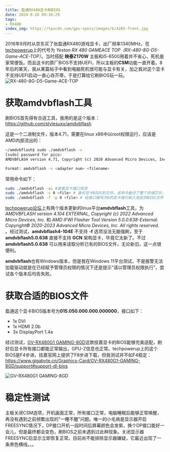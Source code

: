 ```yaml
---
title: 盈通RX480显卡刷BIOS
date: 2024-8-26 09:36:29
tags:
- RX480
index_img: https://tpucdn.com/gpu-specs/images/b/4285-front.jpg
---
```

2016年9月时从京东买了张盈通RX480游戏显卡，出厂频率1340MHz，在[techpowerup](https://www.techpowerup.com/gpu-specs/yeston-rx-480-gameace-top.b4285)上的代号为 *Yeston RX 480 GAMEACE TOP（RX-480-8G-D5-Game-ACE-TOP）*。当时搭配 **映泰Z170W** 主板和i5-6500用着并不省心，死机是家常便饭。而且这卡的原厂BIOS不支持UEFI，所以主板的**CSM**功能一直开着。8年后的某天，我从某篇帖子中看到电脑死机很可能与显卡有关，加之我对这个显卡不支持UEFI启动一直心存芥蒂，于是打算给它刷BIOS玩一玩。
![RX-480-8G-D5-Game-ACE-TOP](https://tpucdn.com/gpu-specs/images/b/4285-front.jpg "RX-480-8G-D5-Game-ACE-TOP")
# 获取amdvbflash工具
刷BIOS首先得有合适工具，我用的是这个版本： https://github.com/stylesuxx/amdvbflash

这是一个二进制文件，版本4.71，需要在linux x86中以root权限运行，应该是AMD内部流出的：
```bash
~/amdvbflash$ sudo ./amdvbflash -v
[sudo] password for pico:
AMDVBFLASH version 4.71, Copyright (c) 2020 Advanced Micro Devices, Inc.

Format: amdvbflash -v <adapter num> <filename>
```

常用命令如下：

```bash
sudo ./amdvbflash -ai #查看显卡接口信息
sudo ./amdvbflash -s 0 <file> # 备份显卡BIOS到文件。该命令备份了整个存储芯片，没有去除末尾占位的0，所以会比GPU-Z备份的文件大。
sudo ./amdvbflash -f -p 0 <file> # 给接口编号为0的显卡强行刷入指定的BIOS文件
```

[techpowerup论坛](https://www.techpowerup.com/forums/threads/amdvbflash-4-104e-for-64-bit-linux-with-updated-support-for-vbios-flash-on-big-navi2x-gpus.313927/)上有两个版本更新的linux平台**amdvbflash**工具，为 *AMDVBFLASH version 4.104 EXTERNAL, Copyright (c) 2022 Advanced Micro Devices, Inc.* 和 *AMD IFWI Flasher Tool Version 5.0.0.638-External. Copyright© 2020-2023 Advanced Micro Devices, Inc. All rights reserved.* 。经过测试，**amdvbflash4-104E** 不支持 **-f** 选项没法无脑强刷，至于 **amdvbflash5.0.638** 直接不支持 **GCN** 架构显卡，毕竟它太新了。不过 **amdvbflash5.0.638** 可以用来读取分析已有的BIOS文件，无论新旧，这一点很便利。

**amdvbflash**也有Windows版本，但是我在Windows 11平台测试，不是报警无法加载驱动就是在已经赋予管理员权限的情况下还是提示“请以管理员权限执行”，尝试各个版本后均告失败。
# 获取合适的BIOS文件
盈通这个显卡BIOS版本号为**015.050.000.000.000000**，接口如下：
* 1x DVI
* 1x HDMI 2.0b
* 3x DisplayPort 1.4a

经过测试，[GV-RX480G1 GAMING-8GD](https://www.techpowerup.com/gpu-specs/gigabyte-rx-480-g1-gaming-8-gb.b3749)这款技嘉显卡的BIOS能够完美适配，刷好后显卡所有接口都能正常输出，GPU-Z信息也正常。techpowerup上的这个BIOS是F4步进，技嘉官网上提供了F8步进下载，但我测试并不如F4稳定：
https://www.gigabyte.cn/Graphics-Card/GV-RX480G1-GAMING-8GD/support#support-dl-bios

![GV-RX480G1 GAMING-8GD](https://tpucdn.com/gpu-specs/images/b/3749-front.jpg "GV-RX480G1 GAMING-8GD")
# 稳定性测试
主板关闭CSM选项，开机画面正常，所有接口正常，电脑睡眠后能够正常唤醒，再没有遇到之前频繁出现的"一睡不醒"问题。唯一的小毛病是显示器开启FREESYNC情况下，DP接口开机一段时间后屏幕颜色会发紫，换个DP接口能好一会儿，但是最终都会变色，刷BIOS之前未遇到过此种现象。关闭显示器FREESYNC后显示立即恢复正常。目前尚不能排除显示器嫌疑，它最近出现了一条黑色横线。。。